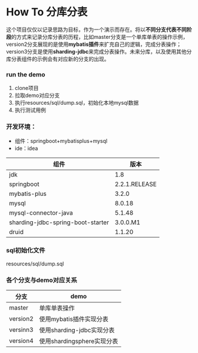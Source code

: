 # How To 分库分表

这个项目仅仅以记录思路为目标，作为一个演示而存在。将以**不同分支代表不同阶段**的方式来记录分库分表的历程，比如master分支是一个单库单表的操作示例，version2分支展现的是使用**mybatis插件**来扩充自己的逻辑，完成分表操作；version3分支是使用**sharding-jdbc**来完成分表操作。未来分库，以及使用其他分库分表组件的示例会有对应新的分支的出现。

### run the demo
1. clone项目
2. 拉取demo对应分支
3. 执行resources/sql/dump.sql，初始化本地mysql数据
4. 执行测试用例

### 开发环境：

 - 组件：springboot+mybatisplus+mysql
 - ide：idea


|组件|版本  |
|--|--|
| jdk |1.8  |
|springboot|2.2.1.RELEASE|
|mybatis-plus|3.2.0|
|mysql|8.0.18|
|mysql-connector-java|5.1.48|
|sharding-jdbc-spring-boot-starter|3.0.0.M1|
|druid|1.1.20|


### sql初始化文件
resources/sql/dump.sql

### 各个分支与demo对应关系
|分支|demo|
|--|--|
|master|单库单表操作|
|version2|使用mybatis插件实现分表|
|versinn3|使用sharding-jdbc实现分表|
|version4|使用shardingsphere实现分表|
